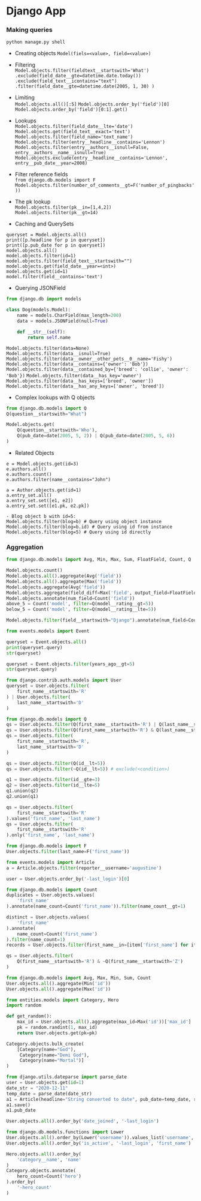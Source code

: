 # Django App

### Making queries

`python manage.py shell`

- Creating objects
`Model(fiels=<value>, field=<value>)`

- Filtering<br>
`Model.objects.filter(fieldtext__startswith='What')
    .exclude(field_date__gte=datetime.date.today())
    .exclude(field_text__icontains="text")
    .filter(field_date__gte=datetime.date(2005, 1, 30)
)`

- Limiting<br>
`Model.objects.all()[:5]`
`Model.objects.order_by('field')[0]`
`Model.objects.order_by('field')[0:1].get()`

- Lookups<br>
`Model.objects.filter(field_date__lte='date')`
`Model.objects.get(field_text__exact='text')`
`Model.objects.filter(field_name='text_name')`
`Model.objects.filter(entry__headline__contains='Lennon')`
`Model.objects.filter(entry__authors__isnull=False, entry__authors__name__isnull=True)`
`Model.objects.exclude(entry__headline__contains='Lennon', entry__pub_date__year=2008)`

- Filter reference fields<br>
`from django.db.models import F`
`Model.objects.filter(number_of_comments__gt=F('number_of_pingbacks'))`

- The pk lookup<br>
`Model.objects.filter(pk__in=[1,4,2])`
`Model.objects.filter(pk__gt=14)`

- Caching and QuerySets<br>
```
queryset = Model.objects.all()
print([p.headline for p in queryset])
print([p.pub_date for p in queryset])
model.objects.all()
model.objects.filter(id=1)
model.objects.filter(field_text__startswith="")
model.objects.get(field_date__year=<int>)
model.objects.get(id=1)
model.filter(field__contains='text')
```

- Querying JSONField<br>
```python
from django.db import models

class Dog(models.Model):
    name = models.CharField(max_length=200)
    data = models.JSONField(null=True)

    def __str__(self):
        return self.name
```

`Model.objects.filter(data=None)`
`Model.objects.filter(data__isnull=True)`
`Model.objects.filter(data__owner__other_pets__0__name='Fishy')`
`Model.objects.filter(data__contains={'owner': 'Bob'})`
`Model.objects.filter(data__contained_by={'breed': 'collie', 'owner': 'Bob'})`
`Model.objects.filter(data__has_key='owner')`
`Model.objects.filter(data__has_keys=['breed', 'owner'])`
`Model.objects.filter(data__has_any_keys=['owner', 'breed'])`

- Complex lookups with Q objects<br>
```python
from django.db.models import Q
Q(question__startswith="What")

Model.objects.get(
    Q(question__startswith='Who'),
    Q(pub_date=date(2005, 5, 2)) | Q(pub_date=date(2005, 5, 6))
)
```

- Related Objects
```
e = Model.objects.get(id=3)
e.authors.all()
e.authors.count()
e.authors.filter(name__contains="John")

a = Author.objects.get(id=1)
a.entry_set.all()
a.entry_set.set([e1, e2])
a.entry_set.set([e1.pk, e2.pk])

- Blog object b with id=5:
Model.objects.filter(blog=b) # Query using object instance
Model.objects.filter(blog=b.id) # Query using id from instance
Model.objects.filter(blog=5) # Query using id directly
```

### Aggregation

```python
from django.db.models import Avg, Min, Max, Sum, FloatField, Count, Q

Model.objects.count()
Model.objects.all().aggregate(Avg('field'))
Model.objects.all().aggregate(Max('field'))
Model.objects.aggregate(Avg('field'))
Model.objects.aggregate(field_diff=Max('field', output_field=FloatField()) - Avg('field'))
Model.objects.annotate(num_field=Count('field'))
above_5 = Count('model', filter=Q(model__rating__gt=5))
below_5 = Count('model', filter=Q(model__rating__lte=5))

Model.objects.filter(field__startswith="Django").annotate(num_field=Count('field'))
```

```python
from events.models import Event

queryset = Event.objects.all()
print(queryset.query)
str(queryset)

queryset = Event.objects.filter(years_ago__gt=5)
str(queryset.query)

from django.contrib.auth.models import User
queryset = User.objects.filter(
    first_name__startswith='R'
) | User.objects.filter(
    last_name__startswith='D'
)

from django.db.models import Q
qs = User.objects.filter(Q(first_name__startswith='R') | Q(last_name__startswith='D'))
qs = User.objests.filter(Q(first_name__startwith='R') & Q(last_name__startswith='D'))
qs = User.objects.filter(
    first_name__startswith='R',
    last_name__startswith='D'
)

qs = User.objects.filter(Q(id__lt=5))
qs = User.objects.filter(~Q(id__lt=5)) # exclude(<condition>)

q1 = User.objects.filter(id__gte=3)
q2 = User.objects.filter(id__lte=5)
q1.union(q2)
q2.union(q1)

qs = User.objects.filter(
    first_name__startswith='R'
).values('first_name', 'last_name')
qs = User.objects.filter(
    first_name__startswith='R'
).only('first_name', 'last_name')

from django.db.models import F
User.objects.filter(last_name=F('first_name'))

from events.models import Article
a = Article.objects.filter(reporter__username='augustine')

user = User.objects.order_by('-last_login')[0]

from django.db.models import Count
duplicates = User.objects.values(
    'first_name'
).annotate(name_count=Count('first_name')).filter(name_count__gt=1)

distinct = User.objects.values(
    'first_name'
).annotate(
    name_count=Count('first_name')
).filter(name_count=1)
records = User.objects.filter(first_name__in=[item['first_name'] for item in distinct])

qs = User.objects.filter(
    Q(first_name__startswith='R') & ~Q(first_name__startswith='Z')
)

from django.db.models import Avg, Max, Min, Sum, Count
User.objects.all().aggregate(Min('id'))
User.objects.all().aggregate(Max('id'))

from entities.models import Category, Hero
import random

def get_random():
    max_id = User.objects.all().aggregate(max_id=Max('id'))['max_id']
    pk = random.randint(1, max_id)
    return User.objects.get(pk=pk)

Category.objects.bulk_create(
    [Category(name="God"),
     Category(name="Demi God"),
     Category(name="Mortal")]
)

from django.utils.dateparse import parse_date
user = User.objects.get(id=1)
date_str = "2020-12-11"
temp_date = parse_date(date_str)
a1 = Article(headline="String converted to date", pub_date=temp_date, reporter=user)
a1.save()
a1.pub_date

User.objects.all().order_by('date_joined', '-last_login')

from django.db.models.functions import Lower
User.objects.all().order_by(Lower('username')).values_list('username', flat=True)
User.objects.all().order_by('is_active', '-last_login', 'first_name')

Hero.objects.all().order_by(
    'category__name', 'name'
)
Category.objects.annotate(
    hero_count=Count('hero')
).order_by(
    '-hero_count'
)
```
